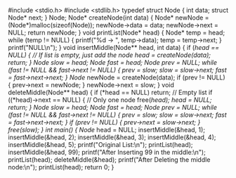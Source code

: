 #include <stdio.h> 
#include <stdlib.h>
typedef struct Node { 
int data; struct Node* next;
} Node;
Node* createNode(int data) { 
Node* newNode = (Node*)malloc(sizeof(Node));
newNode->data = data; 
newNode->next = NULL; 
return newNode;
}
void printList(Node* head) { 
Node* temp = head;
while (temp != NULL) {
printf("%d -> ", temp->data);
temp = temp->next;
}
printf("NULL\n");
}
void insertMiddle(Node** head, int data)
{
if (*head == NULL)
{
// If list is empty, just add the node *head = createNode(data); return;
}
Node* slow = *head;
Node* fast = *head;
Node* prev = NULL;
while (fast != NULL && fast->next != NULL)
{
    prev = slow;
    slow = slow->next;
    fast = fast->next->next;
}
Node* newNode = createNode(data);
if (prev != NULL)
{
    prev->next = newNode;
}
newNode->next = slow;
}
void deleteMiddle(Node** head) 
{ 
if (*head == NULL) return;
// Empty list if ((*head)->next == NULL)
{
// Only one node free(*head);
*head = NULL;
return;
}
Node* slow = *head;
Node* fast = *head;
Node* prev = NULL;
while (fast != NULL && fast->next != NULL)
{
    prev = slow;
    slow = slow->next;
    fast = fast->next->next;
}
if (prev != NULL)
{
    prev->next = slow->next;
}
free(slow);
} 
int main()
{
Node* head = NULL;
insertMiddle(&head, 1);
insertMiddle(&head, 2);
insertMiddle(&head, 3);
insertMiddle(&head, 4);
insertMiddle(&head, 5);
printf("Original List:\n");
printList(head);
insertMiddle(&head, 99);
printf("After Inserting 99 in the middle:\n");
printList(head);
deleteMiddle(&head);
printf("After Deleting the middle node:\n");
printList(head);
return 0;
}
